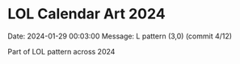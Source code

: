 # LOL Calendar Art 2024

Date: 2024-01-29 00:03:00
Message: L pattern (3,0) (commit 4/12)

Part of LOL pattern across 2024
